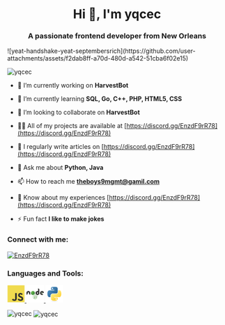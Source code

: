 <h1 align="center">Hi 👋, I'm yqcec</h1>
<h3 align="center">A passionate frontend developer from New Orleans</h3>
![yeat-handshake-yeat-septembersrich](https://github.com/user-attachments/assets/f2dab8ff-a70d-480d-a542-51cba6f02e15)



<p align="left"> <img src="https://komarev.com/ghpvc/?username=yqcec&label=Profile%20views&color=0e75b6&style=flat" alt="yqcec" /> </p>

- 🔭 I’m currently working on **HarvestBot**

- 🌱 I’m currently learning **SQL, Go, C++, PHP, HTML5, CSS**

- 👯 I’m looking to collaborate on **HarvestBot**

- 👨‍💻 All of my projects are available at [https://discord.gg/EnzdF9rR78](https://discord.gg/EnzdF9rR78)

- 📝 I regularly write articles on [https://discord.gg/EnzdF9rR78](https://discord.gg/EnzdF9rR78)

- 💬 Ask me about **Python, Java**

- 📫 How to reach me **theboys9mgmt@gamil.com**

- 📄 Know about my experiences [https://discord.gg/EnzdF9rR78](https://discord.gg/EnzdF9rR78)

- ⚡ Fun fact **I like to make jokes**

<h3 align="left">Connect with me:</h3>
<p align="left">
<a href="https://discord.gg/EnzdF9rR78" target="blank"><img align="center" src="https://raw.githubusercontent.com/rahuldkjain/github-profile-readme-generator/master/src/images/icons/Social/discord.svg" alt="EnzdF9rR78" height="30" width="40" /></a>
</p>

<h3 align="left">Languages and Tools:</h3>
<p align="left"> <a href="https://developer.mozilla.org/en-US/docs/Web/JavaScript" target="_blank" rel="noreferrer"> <img src="https://raw.githubusercontent.com/devicons/devicon/master/icons/javascript/javascript-original.svg" alt="javascript" width="40" height="40"/> </a> <a href="https://nodejs.org" target="_blank" rel="noreferrer"> <img src="https://raw.githubusercontent.com/devicons/devicon/master/icons/nodejs/nodejs-original-wordmark.svg" alt="nodejs" width="40" height="40"/> </a> <a href="https://www.python.org" target="_blank" rel="noreferrer"> <img src="https://raw.githubusercontent.com/devicons/devicon/master/icons/python/python-original.svg" alt="python" width="40" height="40"/> </a> </p>

<p><img align="left" src="https://github-readme-stats.vercel.app/api/top-langs?username=yqcec&show_icons=true&locale=en&layout=compact" alt="yqcec" /></p>

<p>&nbsp;<img align="center" src="https://github-readme-stats.vercel.app/api?username=yqcec&show_icons=true&locale=en" alt="yqcec" /></p>
